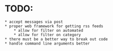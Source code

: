 TODO:
=====

    * accept messages via post
    * proper web framework for getting rss feeds
        * allow for filter on automated
        * allow for filter on category
    * there must be a better way to break out code
    * handle command line arguments better
